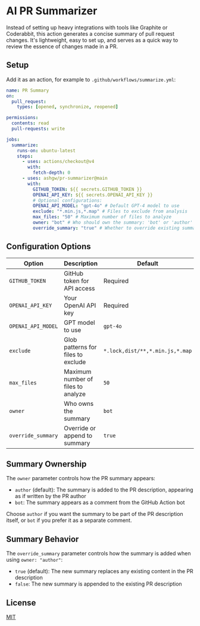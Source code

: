 # AI PR Summarizer

Instead of setting up heavy integrations with tools like Graphite or Coderabbit, this action generates a concise summary of pull request changes. It's lightweight, easy to set up, and serves as a quick way to review the essence of changes made in a PR.

## Setup

Add it as an action, for example to `.github/workflows/summarize.yml`:

```yaml
name: PR Summary
on:
  pull_request:
    types: [opened, synchronize, reopened]

permissions:
  contents: read
  pull-requests: write

jobs:
  summarize:
    runs-on: ubuntu-latest
    steps:
      - uses: actions/checkout@v4
        with:
          fetch-depth: 0
      - uses: ashgw/pr-summarizer@main
        with:
          GITHUB_TOKEN: ${{ secrets.GITHUB_TOKEN }}
          OPENAI_API_KEY: ${{ secrets.OPENAI_API_KEY }}
          # Optional configurations:
          OPENAI_API_MODEL: "gpt-4o" # Default GPT-4 model to use
          exclude: "*.min.js,*.map" # Files to exclude from analysis
          max_files: "50" # Maximum number of files to analyze
          owner: "bot" # Who should own the summary: 'bot' or 'author'
          override_summary: "true" # Whether to override existing summary or append
```

## Configuration Options

| Option             | Description                        | Default                         |
| ------------------ | ---------------------------------- | ------------------------------- |
| `GITHUB_TOKEN`     | GitHub token for API access        | Required                        |
| `OPENAI_API_KEY`   | Your OpenAI API key                | Required                        |
| `OPENAI_API_MODEL` | GPT model to use                   | `gpt-4o`                        |
| `exclude`          | Glob patterns for files to exclude | `*.lock,dist/**,*.min.js,*.map` |
| `max_files`        | Maximum number of files to analyze | `50`                            |
| `owner`            | Who owns the summary               | `bot`                           |
| `override_summary` | Override or append to summary      | `true`                          |

## Summary Ownership

The `owner` parameter controls how the PR summary appears:

- `author` (default): The summary is added to the PR description, appearing as if written by the PR author
- `bot`: The summary appears as a comment from the GitHub Action bot

Choose `author` if you want the summary to be part of the PR description itself, or `bot` if you prefer it as a separate comment.

## Summary Behavior

The `override_summary` parameter controls how the summary is added when using `owner: "author"`:

- `true` (default): The new summary replaces any existing content in the PR description
- `false`: The new summary is appended to the existing PR description

## License
[MIT](/license)

